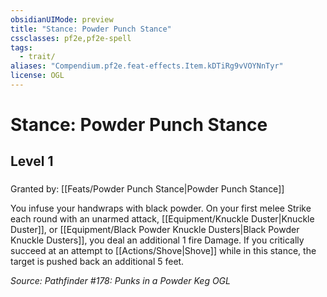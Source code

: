 ```yaml
---
obsidianUIMode: preview
title: "Stance: Powder Punch Stance"
cssclasses: pf2e,pf2e-spell
tags:
  - trait/
aliases: "Compendium.pf2e.feat-effects.Item.kDTiRg9vVOYNnTyr"
license: OGL
---
```

# Stance: Powder Punch Stance
## Level 1
### 






Granted by: [[Feats/Powder Punch Stance|Powder Punch Stance]]

You infuse your handwraps with black powder. On your first melee Strike each round with an unarmed attack, [[Equipment/Knuckle Duster|Knuckle Duster]], or [[Equipment/Black Powder Knuckle Dusters|Black Powder Knuckle Dusters]], you deal an additional 1 fire Damage. If you critically succeed at an attempt to [[Actions/Shove|Shove]] while in this stance, the target is pushed back an additional 5 feet.

*Source: Pathfinder #178: Punks in a Powder Keg*
*OGL*